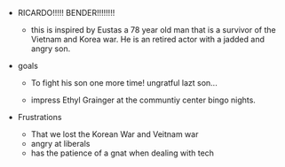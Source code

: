 * RICARDO!!!!! BENDER!!!!!!!!

  - this is inspired by Eustas a 78 year old man that is a survivor of the Vietnam and Korea war. He is an retired actor with a jadded and angry son.

* goals
  - To fight his son one more time! ungratful lazt son...

  - impress Ethyl Grainger at the communtiy center bingo nights.

* Frustrations

  - That we lost the Korean War and Veitnam war
  - angry at liberals
  - has the patience of a gnat when dealing with tech